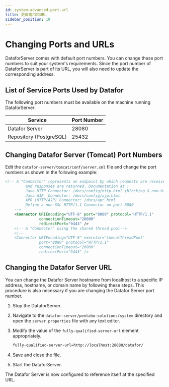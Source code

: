 ```yaml
---
id: system-advanced-port-url
title: 更改端口和URL
sidebar_position: 10
---
```


# Changing Ports and URLs

DataforServer comes with default port numbers. You can change these port numbers to suit your system's requirements. Since the port number of DataforServer is part of its URL, you will also need to update the corresponding address.

## List of Service Ports Used by Datafor

The following port numbers must be available on the machine running DataforServer:

| Service                 | Port Number |
| ----------------------- | ----------- |
| Datafor Server          | 28080       |
| Repository (PostgreSQL) | 25432       |

## Changing Datafor Server (Tomcat) Port Numbers

Edit the `datafor-server/tomcat/conf/server.xml` file and change the port numbers as shown in the following example:

```xml
<!-- A "Connector" represents an endpoint by which requests are received
         and responses are returned. Documentation at :
         Java HTTP Connector: /docs/config/http.html (blocking & non-blocking)
         Java AJP  Connector: /docs/config/ajp.html
         APR (HTTP/AJP) Connector: /docs/apr.html
         Define a non-SSL HTTP/1.1 Connector on port 8080
    -->
    <Connector URIEncoding="UTF-8" port="8080" protocol="HTTP/1.1" 
               connectionTimeout="20000" 
               redirectPort="9443" />
    <!-- A "Connector" using the shared thread pool-->
    <!--
    <Connector URIEncoding="UTF-8" executor="tomcatThreadPool"
               port="8080" protocol="HTTP/1.1" 
               connectionTimeout="20000" 
               redirectPort="9443" />
```

## Changing the Datafor Server URL

You can change the Datafor Server hostname from localhost to a specific IP address, hostname, or domain name by following these steps. This procedure is also necessary if you are changing the Datafor Server port number.

1. Stop the DataforServer.

2. Navigate to the `datafor-server/pentaho-solutions/system` directory and open the `server.properties` file with any text editor.

3. Modify the value of the `fully-qualified-server-url` element appropriately.

   ```xml
   fully-qualified-server-url=http://localhost:28080/datafor/
   ```

4. Save and close the file.

5. Start the DataforServer.

The Datafor Server is now configured to reference itself at the specified URL.
